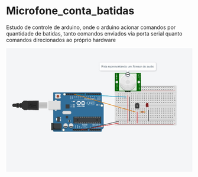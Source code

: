 # Microfone_conta_batidas


Estudo de controle de arduino, onde o arduino acionar comandos por quantidade de batidas, tanto comandos enviados via porta serial quanto comandos direcionados ao próprio hardware

![Circuito do sistema](img/circuito.jpg)




